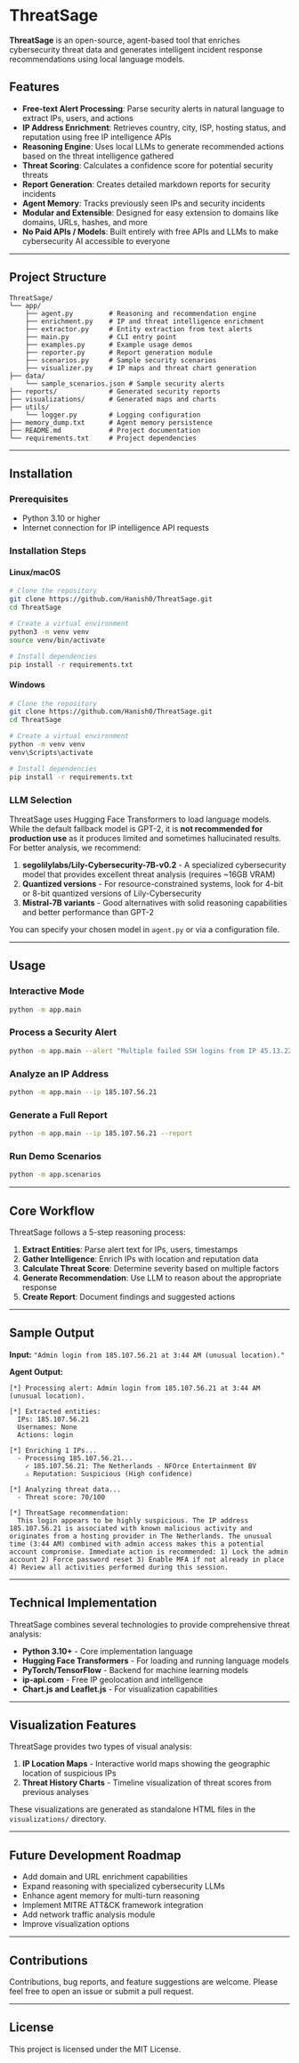 # ThreatSage

**ThreatSage** is an open-source, agent-based tool that enriches cybersecurity threat data and generates intelligent incident response recommendations using local language models.

## Features

- **Free-text Alert Processing**: Parse security alerts in natural language to extract IPs, users, and actions
- **IP Address Enrichment**: Retrieves country, city, ISP, hosting status, and reputation using free IP intelligence APIs
- **Reasoning Engine**: Uses local LLMs to generate recommended actions based on the threat intelligence gathered
- **Threat Scoring**: Calculates a confidence score for potential security threats
- **Report Generation**: Creates detailed markdown reports for security incidents
- **Agent Memory**: Tracks previously seen IPs and security incidents
- **Modular and Extensible**: Designed for easy extension to domains like domains, URLs, hashes, and more
- **No Paid APIs / Models**: Built entirely with free APIs and LLMs to make cybersecurity AI accessible to everyone

---

## Project Structure

```
ThreatSage/
└── app/
    ├── agent.py         # Reasoning and recommendation engine
    ├── enrichment.py    # IP and threat intelligence enrichment
    ├── extractor.py     # Entity extraction from text alerts
    ├── main.py          # CLI entry point
    ├── examples.py      # Example usage demos
    ├── reporter.py      # Report generation module
    ├── scenarios.py     # Sample security scenarios
    ├── visualizer.py    # IP maps and threat chart generation
├── data/
    └── sample_scenarios.json # Sample security alerts
├── reports/             # Generated security reports
├── visualizations/      # Generated maps and charts
├── utils/
    └── logger.py        # Logging configuration
├── memory_dump.txt      # Agent memory persistence
├── README.md            # Project documentation
└── requirements.txt     # Project dependencies
```

---

## Installation

### Prerequisites

- Python 3.10 or higher
- Internet connection for IP intelligence API requests

### Installation Steps

#### Linux/macOS

```bash
# Clone the repository
git clone https://github.com/Hanish0/ThreatSage.git
cd ThreatSage

# Create a virtual environment
python3 -m venv venv
source venv/bin/activate

# Install dependencies
pip install -r requirements.txt
```

#### Windows

```bash
# Clone the repository
git clone https://github.com/Hanish0/ThreatSage.git
cd ThreatSage

# Create a virtual environment
python -m venv venv
venv\Scripts\activate

# Install dependencies
pip install -r requirements.txt
```

### LLM Selection

ThreatSage uses Hugging Face Transformers to load language models. While the default fallback model is GPT-2, it is **not recommended for production use** as it produces limited and sometimes hallucinated results. For better analysis, we recommend:

1. **segolilylabs/Lily-Cybersecurity-7B-v0.2** - A specialized cybersecurity model that provides excellent threat analysis (requires ~16GB VRAM)
2. **Quantized versions** - For resource-constrained systems, look for 4-bit or 8-bit quantized versions of Lily-Cybersecurity
3. **Mistral-7B variants** - Good alternatives with solid reasoning capabilities and better performance than GPT-2

You can specify your chosen model in `agent.py` or via a configuration file.

---

## Usage

### Interactive Mode

```bash
python -m app.main
```

### Process a Security Alert

```bash
python -m app.main --alert "Multiple failed SSH logins from IP 45.13.22.98 for root account"
```

### Analyze an IP Address

```bash
python -m app.main --ip 185.107.56.21
```

### Generate a Full Report

```bash
python -m app.main --ip 185.107.56.21 --report
```

### Run Demo Scenarios

```bash
python -m app.scenarios
```

---

## Core Workflow

ThreatSage follows a 5-step reasoning process:

1. **Extract Entities**: Parse alert text for IPs, users, timestamps
2. **Gather Intelligence**: Enrich IPs with location and reputation data
3. **Calculate Threat Score**: Determine severity based on multiple factors
4. **Generate Recommendation**: Use LLM to reason about the appropriate response
5. **Create Report**: Document findings and suggested actions

---

## Sample Output

**Input:** `"Admin login from 185.107.56.21 at 3:44 AM (unusual location)."`

**Agent Output:**
```
[*] Processing alert: Admin login from 185.107.56.21 at 3:44 AM (unusual location).

[*] Extracted entities:
  IPs: 185.107.56.21
  Usernames: None
  Actions: login

[*] Enriching 1 IPs...
  - Processing 185.107.56.21...
    ✓ 185.107.56.21: The Netherlands - NFOrce Entertainment BV
    ⚠ Reputation: Suspicious (High confidence)

[*] Analyzing threat data...
  - Threat score: 70/100

[*] ThreatSage recommendation:
  This login appears to be highly suspicious. The IP address 185.107.56.21 is associated with known malicious activity and originates from a hosting provider in The Netherlands. The unusual time (3:44 AM) combined with admin access makes this a potential account compromise. Immediate action is recommended: 1) Lock the admin account 2) Force password reset 3) Enable MFA if not already in place 4) Review all activities performed during this session.
```

---

## Technical Implementation

ThreatSage combines several technologies to provide comprehensive threat analysis:

- **Python 3.10+** - Core implementation language
- **Hugging Face Transformers** - For loading and running language models
- **PyTorch/TensorFlow** - Backend for machine learning models
- **ip-api.com** - Free IP geolocation and intelligence
- **Chart.js and Leaflet.js** - For visualization capabilities

---

## Visualization Features

ThreatSage provides two types of visual analysis:

1. **IP Location Maps** - Interactive world maps showing the geographic location of suspicious IPs
2. **Threat History Charts** - Timeline visualization of threat scores from previous analyses

These visualizations are generated as standalone HTML files in the `visualizations/` directory.

---

## Future Development Roadmap

- Add domain and URL enrichment capabilities
- Expand reasoning with specialized cybersecurity LLMs
- Enhance agent memory for multi-turn reasoning
- Implement MITRE ATT&CK framework integration
- Add network traffic analysis module
- Improve visualization options

---

## Contributions

Contributions, bug reports, and feature suggestions are welcome. Please feel free to open an issue or submit a pull request.

---

## License

This project is licensed under the MIT License.